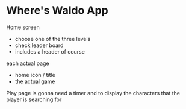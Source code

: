 # Where's Waldo App

Home screen

- choose one of the three levels
- check leader board
- includes a header of course

each actual page

- home icon / title
- the actual game

Play page is gonna need a timer and to display the characters that the player is searching for
